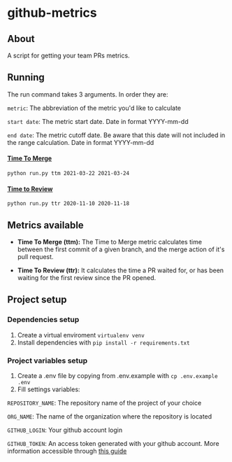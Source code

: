 # github-metrics

## About

A script for getting your team PRs metrics.

## Running

The run command takes 3 arguments. In order they are:

`metric`: The abbreviation of the metric you'd like to calculate

`start date`: The metric start date. Date in format YYYY-mm-dd

`end date`: The metric cutoff date. Be aware that this date will not included in the range calculation. Date in format YYYY-mm-dd

#### [Time To Merge](#ttm)
`python run.py ttm 2021-03-22 2021-03-24`

#### [Time to Review](#ttr)
`python run.py ttr 2020-11-10 2020-11-18`

## Metrics available
- <b id="ttm">Time To Merge (ttm):</b>
The Time to Merge metric calculates time between the first commit of a given branch, and the merge action of it's pull request.

- <b id="ttr">Time To Review (ttr):</b>
It calculates the time a PR waited for, or has been waiting for the first review since the PR opened.

## Project setup

### Dependencies setup
1. Create a virtual enviroment `virtualenv venv`
2. Install dependencies with `pip install -r requirements.txt`

### Project variables setup
1. Create a .env file by copying from .env.example with `cp .env.example .env`
2.  Fill settings variables:

`REPOSITORY_NAME`: The repository name of the project of your choice 

`ORG_NAME`: The name of the organization where the repository is located

`GITHUB_LOGIN`: Your github account login

`GITHUB_TOKEN`: An access token generated with your github account.  More information accessible through [this guide](https://docs.github.com/en/github/authenticating-to-github/creating-a-personal-access-token)
